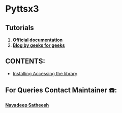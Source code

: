# Pyttsx3

## Tutorials
1. [**Official documentation**](https://pyttsx3.readthedocs.io/en/latest/)
2. [**Blog by geeks for geeks**](https://www.geeksforgeeks.org/python-text-to-speech-by-using-pyttsx3/)

## CONTENTS:
- [Installing Accessing the library](https://github.com/CSI-SCT-SB/PY_XTREME/blob/main/pyttsx3/Getting%20started%20with%20PYTTSX3.ipynb)

## For Queries Contact Maintainer ☎️: 
[**Navadeep Satheesh**](https://wa.me/<+91 85477 31160>)
